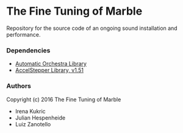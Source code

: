 # The Fine Tuning of Marble

Repository for the source code of an ongoing sound installation and performance.

### Dependencies
* [Automatic Orchestra Library](https://github.com/automatic-orchestra/ao_library)
* [AccelStepper Library, v1.51](http://www.airspayce.com/mikem/arduino/AccelStepper/)

### Authors
Copyright (c) 2016 The Fine Tuning of Marble
* Irena Kukric
* Julian Hespenheide
* Luiz Zanotello